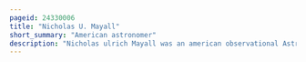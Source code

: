 ```yaml
---
pageid: 24330006
title: "Nicholas U. Mayall"
short_summary: "American astronomer"
description: "Nicholas ulrich Mayall was an american observational Astronomer. Mayall worked at the lick Observatory after obtaining his Doctorate from the University of California Berkeley he remained there from 1934 until 1960 except for a brief Period in the Radiation Laboratory at Mit during World War Ii."
---
```

